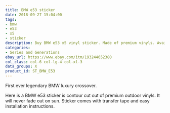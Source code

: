 ```yaml
---
title: BMW e53 sticker
date: 2018-09-27 15:04:00
tags:
- bmw
- e53
- x5
- sticker
description: Buy BMW e53 x5 vinyl sticker. Made of premium vinyls. Available in different colors.
categories:
- Series and Generations
ebay_url: https://www.ebay.com/itm/193244652380
col_class: col-6 col-lg-4 col-xl-3
data_groups: X
product_id: ST_BMW_E53
---
```


First ever legendary BMW luxury crossover.

<!-- more -->
<!-- {% asset_img content-image bmw-e53-window-sticker-decal.jpg 500 500 'BMW e53 vinyl sport drift stance sticker"BMW e53 vinyl sport drift stance sticker"' %} -->

Here is a BMW e53 sticker is contour cut out of premium outdoor vinyls. It will never fade out on sun. Sticker comes with transfer tape and easy installation instructions. 
